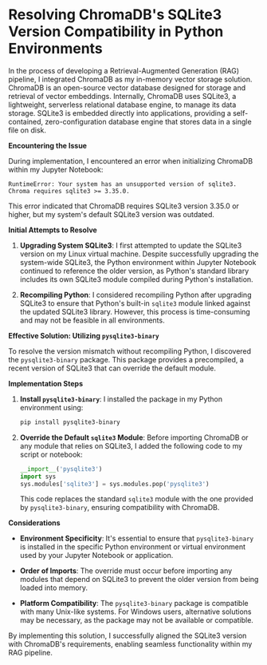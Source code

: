 # Resolving ChromaDB's SQLite3 Version Compatibility in Python Environments

In the process of developing a Retrieval-Augmented Generation (RAG) pipeline, I integrated ChromaDB as my in-memory vector storage solution. ChromaDB is an open-source vector database designed for storage and retrieval of vector embeddings. Internally, ChromaDB uses SQLite3, a lightweight, serverless relational database engine, to manage its data storage. SQLite3 is embedded directly into applications, providing a self-contained, zero-configuration database engine that stores data in a single file on disk.

**Encountering the Issue**

During implementation, I encountered an error when initializing ChromaDB within my Jupyter Notebook:


```
RuntimeError: Your system has an unsupported version of sqlite3. Chroma requires sqlite3 >= 3.35.0.
```


This error indicated that ChromaDB requires SQLite3 version 3.35.0 or higher, but my system's default SQLite3 version was outdated.

**Initial Attempts to Resolve**

1. **Upgrading System SQLite3**: I first attempted to update the SQLite3 version on my Linux virtual machine. Despite successfully upgrading the system-wide SQLite3, the Python environment within Jupyter Notebook continued to reference the older version, as Python's standard library includes its own SQLite3 module compiled during Python's installation.

2. **Recompiling Python**: I considered recompiling Python after upgrading SQLite3 to ensure that Python's built-in `sqlite3` module linked against the updated SQLite3 library. However, this process is time-consuming and may not be feasible in all environments.

**Effective Solution: Utilizing `pysqlite3-binary`**

To resolve the version mismatch without recompiling Python, I discovered the `pysqlite3-binary` package. This package provides a precompiled, a recent version of SQLite3 that can override the default module.

**Implementation Steps**

1. **Install `pysqlite3-binary`**: I installed the package in my Python environment using:

   ```bash
   pip install pysqlite3-binary
   ```


2. **Override the Default `sqlite3` Module**: Before importing ChromaDB or any module that relies on SQLite3, I added the following code to my script or notebook:

   ```python
   __import__('pysqlite3')
   import sys
   sys.modules['sqlite3'] = sys.modules.pop('pysqlite3')
   ```


   This code replaces the standard `sqlite3` module with the one provided by `pysqlite3-binary`, ensuring compatibility with ChromaDB.

**Considerations**

- **Environment Specificity**: It's essential to ensure that `pysqlite3-binary` is installed in the specific Python environment or virtual environment used by your Jupyter Notebook or application.

- **Order of Imports**: The override must occur before importing any modules that depend on SQLite3 to prevent the older version from being loaded into memory.

- **Platform Compatibility**: The `pysqlite3-binary` package is compatible with many Unix-like systems. For Windows users, alternative solutions may be necessary, as the package may not be available or compatible.

By implementing this solution, I successfully aligned the SQLite3 version with ChromaDB's requirements, enabling seamless functionality within my RAG pipeline. 
